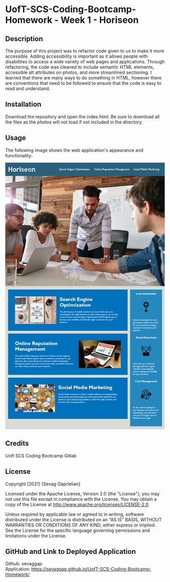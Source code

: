# UofT-SCS-Coding-Bootcamp-Homework - Week 1 - Horiseon
## Description

The purpose of this project was to refactor code given to us to make it more accessible. Adding accessibility is important as it allows people with disabilities to access a wide variety of web pages and applications. Through refactoring, the code was cleaned to include semantic HTML elements, accessible alt attributes on photos, and more streamlined sectioning. I learned that there are many ways to do something in HTML, however there are conventions that need to be followed to ensure that the code is easy to read and understand.

## Installation
 Download the repository and open the index.html. Be sure to download all the files as the photos will not load if not included in the directory.

## Usage
The following image shows the web application's appearance and functionality:

![The Horiseon webpage includes a navigation bar, a header image, and cards with text and images at the bottom of the page.](./assets/images/01-html-css-git-homework-demo.png)

## Credits
Uoft SCS Coding Bootcamp Gitlab

## License
Copyright [2021] [Sevag Gaprielian]

Licensed under the Apache License, Version 2.0 (the "License"); you may not use this file except in compliance with the License.
You may obtain a copy of the License at http://www.apache.org/licenses/LICENSE-2.0.

Unless required by applicable law or agreed to in writing, software
distributed under the License is distributed on an "AS IS" BASIS,
WITHOUT WARRANTIES OR CONDITIONS OF ANY KIND, either express or implied.
See the License for the specific language governing permissions and
limitations under the License.

## GitHub and Link to Deployed Application
Github: sevaggap
<br>
Application: https://sevaggap.github.io/UofT-SCS-Coding-Bootcamp-Homework/
